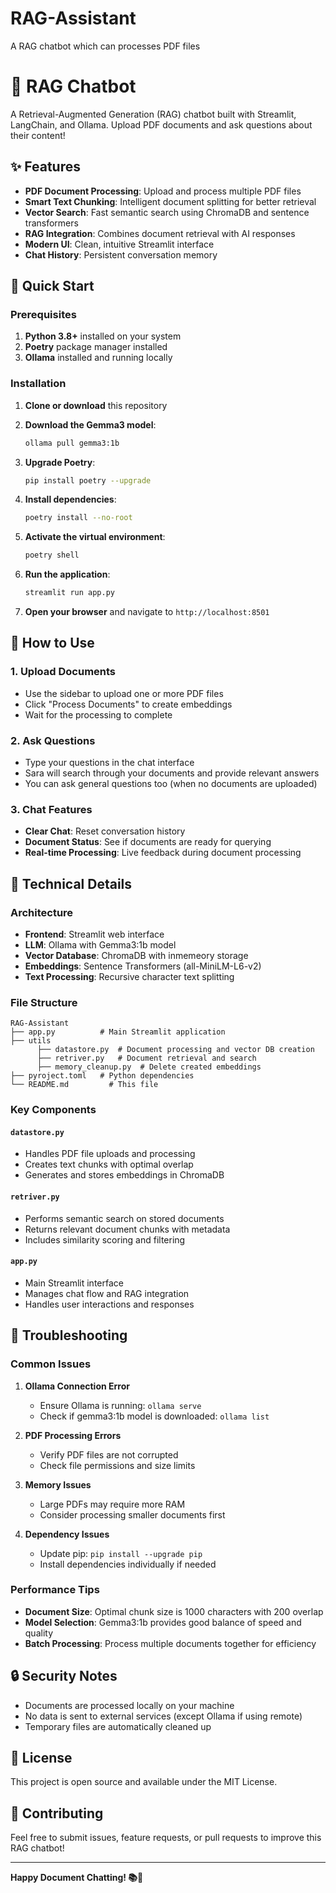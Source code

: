 # RAG-Assistant
A RAG chatbot which can processes PDF files
# 🤖 RAG Chatbot

A Retrieval-Augmented Generation (RAG) chatbot built with Streamlit, LangChain, and Ollama. Upload PDF documents and ask questions about their content!

## ✨ Features

- **PDF Document Processing**: Upload and process multiple PDF files
- **Smart Text Chunking**: Intelligent document splitting for better retrieval
- **Vector Search**: Fast semantic search using ChromaDB and sentence transformers
- **RAG Integration**: Combines document retrieval with AI responses
- **Modern UI**: Clean, intuitive Streamlit interface
- **Chat History**: Persistent conversation memory

## 🚀 Quick Start

### Prerequisites

1. **Python 3.8+** installed on your system
2. **Poetry** package manager installed
3. **Ollama** installed and running locally

### Installation

1. **Clone or download** this repository

2. **Download the Gemma3 model**:
   ```bash
   ollama pull gemma3:1b
   ```

3. **Upgrade Poetry**:
   ```bash
   pip install poetry --upgrade
   ```

4. **Install dependencies**:
   ```bash
   poetry install --no-root
   ```

5. **Activate the virtual environment**:
   ```bash
   poetry shell
   ```

6. **Run the application**:
   ```bash
   streamlit run app.py
   ```

5. **Open your browser** and navigate to `http://localhost:8501`

## 📖 How to Use

### 1. Upload Documents
- Use the sidebar to upload one or more PDF files
- Click "Process Documents" to create embeddings
- Wait for the processing to complete

### 2. Ask Questions
- Type your questions in the chat interface
- Sara will search through your documents and provide relevant answers
- You can ask general questions too (when no documents are uploaded)

### 3. Chat Features
- **Clear Chat**: Reset conversation history
- **Document Status**: See if documents are ready for querying
- **Real-time Processing**: Live feedback during document processing

## 🔧 Technical Details

### Architecture
- **Frontend**: Streamlit web interface
- **LLM**: Ollama with Gemma3:1b model
- **Vector Database**: ChromaDB with inmemeory storage
- **Embeddings**: Sentence Transformers (all-MiniLM-L6-v2)
- **Text Processing**: Recursive character text splitting

### File Structure
```
RAG-Assistant
├── app.py          # Main Streamlit application 
├── utils
      ├── datastore.py  # Document processing and vector DB creation
      ├── retriver.py   # Document retrieval and search
      ├── memory_cleanup.py  # Delete created embeddings
├── pyroject.toml   # Python dependencies
└── README.md         # This file
```

### Key Components

#### `datastore.py`
- Handles PDF file uploads and processing
- Creates text chunks with optimal overlap
- Generates and stores embeddings in ChromaDB

#### `retriver.py`
- Performs semantic search on stored documents
- Returns relevant document chunks with metadata
- Includes similarity scoring and filtering

#### `app.py`
- Main Streamlit interface
- Manages chat flow and RAG integration
- Handles user interactions and responses

## 🐛 Troubleshooting

### Common Issues

1. **Ollama Connection Error**
   - Ensure Ollama is running: `ollama serve`
   - Check if gemma3:1b model is downloaded: `ollama list`

2. **PDF Processing Errors**
   - Verify PDF files are not corrupted
   - Check file permissions and size limits

3. **Memory Issues**
   - Large PDFs may require more RAM
   - Consider processing smaller documents first

4. **Dependency Issues**
   - Update pip: `pip install --upgrade pip`
   - Install dependencies individually if needed

### Performance Tips

- **Document Size**: Optimal chunk size is 1000 characters with 200 overlap
- **Model Selection**: Gemma3:1b provides good balance of speed and quality
- **Batch Processing**: Process multiple documents together for efficiency

## 🔒 Security Notes

- Documents are processed locally on your machine
- No data is sent to external services (except Ollama if using remote)
- Temporary files are automatically cleaned up

## 📝 License

This project is open source and available under the MIT License.

## 🤝 Contributing

Feel free to submit issues, feature requests, or pull requests to improve this RAG chatbot!

---

**Happy Document Chatting! 📚💬** 
